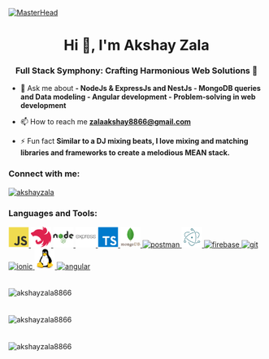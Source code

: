 [![MasterHead](https://previews.123rf.com/images/karpenkoilia/karpenkoilia1805/karpenkoilia180500009/102165920-vector-line-web-concept-for-programming-linear-web-banner-learn-to-code.jpg)](https://linkedin.com/in/akshayzala)
<h1 align="center">Hi 👋, I'm Akshay Zala</h1>
<h3 align="center">Full Stack Symphony: Crafting Harmonious Web Solutions 🎵</h3>

- 💬 Ask me about **- NodeJs & ExpressJs and NestJs - MongoDB queries and Data modeling - Angular development - Problem-solving in web development**

- 📫 How to reach me **zalaakshay8866@gmail.com**

- ⚡ Fun fact **Similar to a DJ mixing beats, I love mixing and matching libraries and frameworks to create a melodious MEAN stack.**

<h3 align="left">Connect with me:</h3>
<p align="left">
<a href="https://linkedin.com/in/akshayzala" target="blank"><img align="center" src="https://raw.githubusercontent.com/rahuldkjain/github-profile-readme-generator/master/src/images/icons/Social/linked-in-alt.svg" alt="akshayzala" height="30" width="40" /></a>
</p>

<h3 align="left">Languages and Tools:</h3>

<p align="left">
    <a href="https://developer.mozilla.org/en-US/docs/Web/JavaScript" target="_blank" rel="noreferrer"> <img
            src="https://raw.githubusercontent.com/devicons/devicon/master/icons/javascript/javascript-original.svg"
            alt="javascript" width="40" height="40" />
    </a>
    <a href="https://nestjs.com/" target="_blank" rel="noreferrer">
        <img src="https://raw.githubusercontent.com/devicons/devicon/master/icons/nestjs/nestjs-plain.svg" alt="nestjs"
            width="40" height="40" />
    </a>
    <a href="https://nodejs.org" target="_blank" rel="noreferrer">
        <img src="https://raw.githubusercontent.com/devicons/devicon/master/icons/nodejs/nodejs-original-wordmark.svg"
            alt="nodejs" width="40" height="40" />
    </a>
    <a href="https://expressjs.com" target="_blank" rel="noreferrer">
        <img src="https://raw.githubusercontent.com/devicons/devicon/master/icons/express/express-original-wordmark.svg"
            alt="express" width="40" height="40" />
    </a>
    <a href="https://www.typescriptlang.org/" target="_blank" rel="noreferrer">
        <img src="https://raw.githubusercontent.com/devicons/devicon/master/icons/typescript/typescript-original.svg"
            alt="typescript" width="40" height="40" />
    </a>
    <a href="https://www.mongodb.com/" target="_blank" rel="noreferrer">
        <img src="https://raw.githubusercontent.com/devicons/devicon/master/icons/mongodb/mongodb-original-wordmark.svg"
            alt="mongodb" width="40" height="40" />
    </a>
    <a href="https://postman.com" target="_blank" rel="noreferrer">
        <img src="https://www.vectorlogo.zone/logos/getpostman/getpostman-icon.svg" alt="postman" width="40"
            height="40" />
    </a>
    <a href="https://www.electronjs.org" target="_blank" rel="noreferrer">
        <img src="https://raw.githubusercontent.com/devicons/devicon/master/icons/electron/electron-original.svg"
            alt="electron" width="40" height="40" />
    </a>
    <a href="https://firebase.google.com/" target="_blank" rel="noreferrer">
        <img src="https://www.vectorlogo.zone/logos/firebase/firebase-icon.svg" alt="firebase" width="40" height="40" />
    </a>
    <a href="https://git-scm.com/" target="_blank" rel="noreferrer">
        <img src="https://www.vectorlogo.zone/logos/git-scm/git-scm-icon.svg" alt="git" width="40" height="40" />
    </a>
    <a href="https://ionicframework.com" target="_blank" rel="noreferrer">
        <img src="https://upload.wikimedia.org/wikipedia/commons/d/d1/Ionic_Logo.svg" alt="ionic" width="40"
            height="40" />
    </a>
    <a href="https://github.com">
        <img src="https://raw.githubusercontent.com/devicons/devicon/master/icons/linux/linux-original.svg" alt="linux"
            width="40" height="40" />
    </a>
    <a href="https://angular.io" target="_blank" rel="noreferrer">
        <img src="https://angular.io/assets/images/logos/angular/angular.svg" alt="angular" width="40" height="40" />
    </a>
</p>

<div style="width: 100%; display: flex; flex-direction: column; align-items: center;">
  <p style="width: 100%; margin-top: 20px;">
    <img align="center" src="https://github-readme-stats.vercel.app/api/top-langs?username=akshayzala8866&show_icons=true&locale=en&layout=compact" alt="akshayzala8866" />
  </p>
  <p style="width: 100%; margin-top: 20px;">
    <img align="center" src="https://github-readme-stats.vercel.app/api?username=akshayzala8866&show_icons=true&locale=en" alt="akshayzala8866" />
  </p>
  <p style="width: 100%; margin-top: 20px;">
    <img align="center" src="https://github-readme-streak-stats.herokuapp.com/?user=akshayzala8866&" alt="akshayzala8866" />
  </p>
</div>

